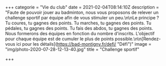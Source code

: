 +++
categorie = "Vie du club"
date = 2021-02-04T08:14:10Z
description = "Faute de pouvoir jouer au badminton, nous vous proposons de relever un challenge sportif par équipe afin de vous stimuler un peu.\n\nLe principe ? Tu coures, tu gagnes des points. Tu marches, tu gagnes des points. Tu pédales, tu gagnes des points. Tu fais des abdos, tu gagnes des points. Nous formerons des équipes en fonction du nombre d'inscrits. L'objectif pour chaque équipe est de cumuler le plus de points possible.\n\n[Rendez-vous ici pour les détails](https://bad-montigny.fr/defi/ \"Défi\")"
image = "img/photo-2020-07-28-12-13-40.jpg"
title = "Challenge sportif"

+++
